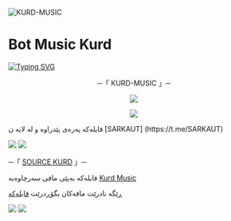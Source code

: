 ![KURD-MUSIC](https://telegra.ph/file/9ae65655540f3f71fcd35.jpg)
# Bot Music Kurd

[![Typing SVG](https://readme-typing-svg.herokuapp.com/?lines=Baxerbin+Bo+Bote-Music+Kurdish+)](https://github.com/Sarkaaut/KURD-MUSIC)

<p align="center">
    ─「 KURD-MUSIC 」─
</p>

</h3>
<p align="center">
<a href="https://telegram.me/Gruop_Shetakan"><img src="https://img.shields.io/badge/-Support%20Group-blue.svg?style=for-the-badge&logo=Telegram"></a>
</p>
<p align="center">
<a href="https://telegram.me/ChanallBots"><img src="https://img.shields.io/badge/-Support%20Channel-blue.svg?style=for-the-badge&logo=Telegram"></a>
</p>
فایلەکە پەرەی پێدراوە و لە لایە ن [SARKAUT] (https://t.me/SARKAUT)

<img src="https://user-images.githubusercontent.com/73097560/115834477-dbab4500-a447-11eb-908a-139a6edaec5c.gif"> <img src="https://user-images.githubusercontent.com/73097560/115834477-dbab4500-a447-11eb-908a-139a6edaec5c.gif">




─「 [SOURCE KURD](https://t.me/Gruop_Shetakan) 」─ 


 فایلەکە بەپێی مافی سەرچاوەیە [Kurd Music](https://t.me/SARKAUT)

ڕێگە نادرێت مافەکان بگۆڕدرێت [فایلەکە](https://t.me/SARKAUT)


<img src="https://user-images.githubusercontent.com/73097560/115834477-dbab4500-a447-11eb-908a-139a6edaec5c.gif"> <img src="https://user-images.githubusercontent.com/73097560/115834477-dbab4500-a447-11eb-908a-139a6edaec5c.gif">

